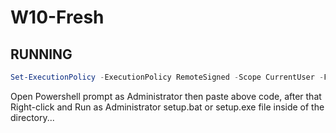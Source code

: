 # W10-Fresh

## RUNNING

```powershell
Set-ExecutionPolicy -ExecutionPolicy RemoteSigned -Scope CurrentUser -Force
```
Open Powershell prompt as Administrator then paste above code, after that Right-click and Run as Administrator setup.bat or setup.exe file inside of the directory...
